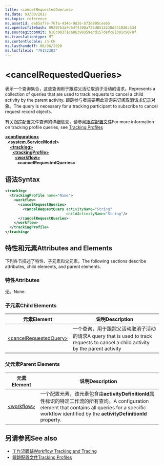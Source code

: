 ```yaml
---
title: <cancelRequestedQueries>
ms.date: 03/30/2017
ms.topic: reference
ms.assetid: eab5af7e-76fa-434d-9d36-873e995cee05
ms.openlocfilehash: 89297b3a7d64f4300a735d8512230d441836c634
ms.sourcegitcommit: b16c00371ea06398859ecd157defc81301c9070f
ms.translationtype: MT
ms.contentlocale: zh-CN
ms.lasthandoff: 06/06/2020
ms.locfileid: "79152302"
---
```

# \<cancelRequestedQueries>
<span data-ttu-id="11306-101">表示一个查询集合，这些查询用于跟踪父活动取消子活动的请求。</span><span class="sxs-lookup"><span data-stu-id="11306-101">Represents a collection of queries that are used to track requests to cancel a child activity by the parent activity.</span></span> <span data-ttu-id="11306-102">跟踪参与者需要用此查询来订阅取消请求记录对象。</span><span class="sxs-lookup"><span data-stu-id="11306-102">The query is necessary for a tracking participant to subscribe to cancel request record objects.</span></span>  
  
 <span data-ttu-id="11306-103">有关跟踪配置文件查询的详细信息，请参阅[跟踪配置文件](../../../windows-workflow-foundation/tracking-profiles.md)</span><span class="sxs-lookup"><span data-stu-id="11306-103">For more information on tracking profile queries, see [Tracking Profiles](../../../windows-workflow-foundation/tracking-profiles.md)</span></span>  
  
[**\<configuration>**](../configuration-element.md)\
&nbsp;&nbsp;[**\<system.ServiceModel>**](system-servicemodel-of-workflow.md)\
&nbsp;&nbsp;&nbsp;&nbsp;[**\<tracking>**](tracking.md)\
&nbsp;&nbsp;&nbsp;&nbsp;&nbsp;&nbsp;[**\<trackingProfile>**](trackingprofile.md)\
&nbsp;&nbsp;&nbsp;&nbsp;&nbsp;&nbsp;&nbsp;&nbsp;[**\<workflow>**](workflow.md)\
&nbsp;&nbsp;&nbsp;&nbsp;&nbsp;&nbsp;&nbsp;&nbsp;&nbsp;&nbsp;**\<cancelRequestedQueries>**  
  
## <a name="syntax"></a><span data-ttu-id="11306-104">语法</span><span class="sxs-lookup"><span data-stu-id="11306-104">Syntax</span></span>  
  
```xml  
<tracking>
  <trackingProfile name="Name">
    <workflow>
      <cancelRequestQueries>
        <cancelRequestQuery activityName="String"
                            childActivityName="String"/>
      </cancelRequestQueries>
    </workflow>
  </trackingProfile>
</tracking>  
```  
  
## <a name="attributes-and-elements"></a><span data-ttu-id="11306-105">特性和元素</span><span class="sxs-lookup"><span data-stu-id="11306-105">Attributes and Elements</span></span>  
 <span data-ttu-id="11306-106">下列各节描述了特性、子元素和父元素。</span><span class="sxs-lookup"><span data-stu-id="11306-106">The following sections describe attributes, child elements, and parent elements.</span></span>  
  
### <a name="attributes"></a><span data-ttu-id="11306-107">特性</span><span class="sxs-lookup"><span data-stu-id="11306-107">Attributes</span></span>  
 <span data-ttu-id="11306-108">无。</span><span class="sxs-lookup"><span data-stu-id="11306-108">None.</span></span>  
  
### <a name="child-elements"></a><span data-ttu-id="11306-109">子元素</span><span class="sxs-lookup"><span data-stu-id="11306-109">Child Elements</span></span>  
  
|<span data-ttu-id="11306-110">元素</span><span class="sxs-lookup"><span data-stu-id="11306-110">Element</span></span>|<span data-ttu-id="11306-111">说明</span><span class="sxs-lookup"><span data-stu-id="11306-111">Description</span></span>|  
|-------------|-----------------|  
|[\<cancelRequestedQuery>](cancelrequestedquery.md)|<span data-ttu-id="11306-112">一个查询，用于跟踪父活动取消子活动的请求</span><span class="sxs-lookup"><span data-stu-id="11306-112">A query that is used to track requests to cancel a child activity by the parent activity</span></span>|  
  
### <a name="parent-elements"></a><span data-ttu-id="11306-113">父元素</span><span class="sxs-lookup"><span data-stu-id="11306-113">Parent Elements</span></span>  
  
|<span data-ttu-id="11306-114">元素</span><span class="sxs-lookup"><span data-stu-id="11306-114">Element</span></span>|<span data-ttu-id="11306-115">说明</span><span class="sxs-lookup"><span data-stu-id="11306-115">Description</span></span>|  
|-------------|-----------------|  
|[\<workflow>](workflow.md)|<span data-ttu-id="11306-116">一个配置元素，该元素包含由**activityDefinitionId**属性标识的特定工作流的所有查询。</span><span class="sxs-lookup"><span data-stu-id="11306-116">A configuration element that contains all queries for a specific workflow identified by the **activityDefinitionId** property.</span></span>|  
  
## <a name="see-also"></a><span data-ttu-id="11306-117">另请参阅</span><span class="sxs-lookup"><span data-stu-id="11306-117">See also</span></span>

- [<span data-ttu-id="11306-118">工作流跟踪</span><span class="sxs-lookup"><span data-stu-id="11306-118">Workflow Tracking and Tracing</span></span>](../../../windows-workflow-foundation/workflow-tracking-and-tracing.md)
- [<span data-ttu-id="11306-119">跟踪配置文件</span><span class="sxs-lookup"><span data-stu-id="11306-119">Tracking Profiles</span></span>](../../../windows-workflow-foundation/tracking-profiles.md)
